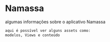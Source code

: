 # Namassa
algumas informações sobre o aplicativo Namassa
```bash
aqui é possível ver alguns assets como:
modelos, Views e conteúdo
``` 
